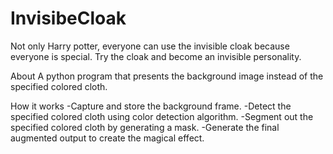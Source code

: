 # InvisibeCloak
Not only Harry potter, everyone can use the invisible cloak because everyone is special. Try the cloak and become an invisible personality.

About
A python program that presents the background image instead of the specified colored cloth.

How it works
-Capture and store the background frame.
-Detect the specified colored cloth using color detection algorithm.
-Segment out the specified colored cloth by generating a mask.
-Generate the final augmented output to create the magical effect.
